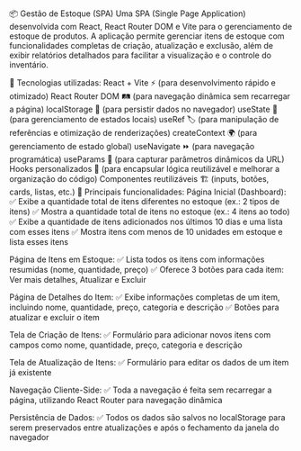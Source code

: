 📦 Gestão de Estoque (SPA)
Uma SPA (Single Page Application) desenvolvida com React, React Router DOM e Vite para o gerenciamento de estoque de produtos. A aplicação permite gerenciar itens de estoque com funcionalidades completas de criação, atualização e exclusão, além de exibir relatórios detalhados para facilitar a visualização e o controle do inventário.

🚀 Tecnologias utilizadas:
React + Vite ⚡ (para desenvolvimento rápido e otimizado)
React Router DOM 🛤️ (para navegação dinâmica sem recarregar a página)
localStorage 💾 (para persistir dados no navegador)
useState 🔄 (para gerenciamento de estados locais)
useRef 🏷️ (para manipulação de referências e otimização de renderizações)
createContext 🌍 (para gerenciamento de estado global)
useNavigate ⏩ (para navegação programática)
useParams 🔢 (para capturar parâmetros dinâmicos da URL)
Hooks personalizados 🔧 (para encapsular lógica reutilizável e melhorar a organização do código)
Componentes reutilizáveis 🏗️ (inputs, botões, cards, listas, etc.)
📌 Principais funcionalidades:
Página Inicial (Dashboard):
✅ Exibe a quantidade total de itens diferentes no estoque (ex.: 2 tipos de itens)
✅ Mostra a quantidade total de itens no estoque (ex.: 4 itens ao todo)
✅ Exibe a quantidade de itens adicionados nos últimos 10 dias e uma lista com esses itens
✅ Mostra itens com menos de 10 unidades em estoque e lista esses itens

Página de Itens em Estoque:
✅ Lista todos os itens com informações resumidas (nome, quantidade, preço)
✅ Oferece 3 botões para cada item: Ver mais detalhes, Atualizar e Excluir

Página de Detalhes do Item:
✅ Exibe informações completas de um item, incluindo nome, quantidade, preço, categoria e descrição
✅ Botões para atualizar e excluir o item

Tela de Criação de Itens:
✅ Formulário para adicionar novos itens com campos como nome, quantidade, preço, categoria e descrição

Tela de Atualização de Itens:
✅ Formulário para editar os dados de um item já existente

Navegação Cliente-Side:
✅ Toda a navegação é feita sem recarregar a página, utilizando React Router para navegação dinâmica

Persistência de Dados:
✅ Todos os dados são salvos no localStorage para serem preservados entre atualizações e após o fechamento da janela do navegador
